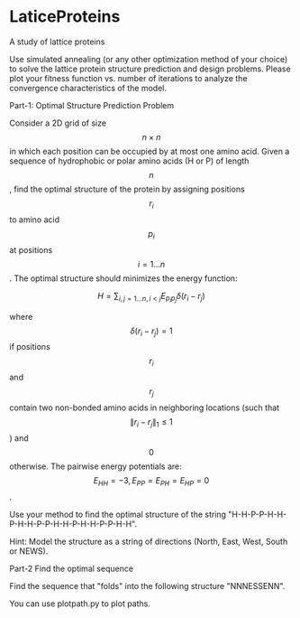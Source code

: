 # LaticeProteins
A study of lattice proteins


Use simulated annealing (or any other optimization method of your choice) to solve the lattice protein structure prediction and design problems. Please plot your fitness function vs. number of iterations to analyze the convergence characteristics of the model.



Part-1: Optimal Structure Prediction Problem



Consider a 2D grid of size $$n \times n$$ in which each position can be occupied by at most one amino acid. Given a sequence of hydrophobic or polar amino acids (H or P) of length $$n$$, find the optimal structure of the protein by assigning positions $$r_i$$ to amino acid $$p_i$$ at positions $$i=1...n$$. The optimal structure should minimizes the energy function:

$$H=\sum_{i,j=1...n,i < j}E_{p_ip_j}\delta(r_i-r_j)$$

where $$\delta \left ( r_i-r_j \right )=1$$ if positions $$r_i$$ and $$r_j$$ contain two non-bonded amino acids in neighboring locations (such that $$\left \| r_i-r_j \right \|_1 \leq 1$$) and $$0$$ otherwise. The pairwise energy potentials are: $$E_{HH}=-3, E_{PP}=E_{PH}=E_{HP}=0$$.

Use your method to find the optimal structure of the string "H-H-P-P-H-H-P-H-H-P-P-H-H-P-H-H-P-P-H-H".



Hint: Model the structure as a string of directions (North, East, West, South or NEWS).



Part-2 Find the optimal sequence

Find the sequence that "folds" into the following structure "NNNESSENN".

You can use plotpath.py to plot paths.
